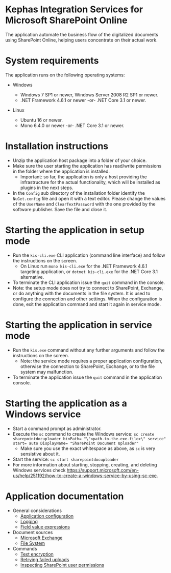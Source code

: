 # Kephas Integration Services for Microsoft SharePoint Online
The application automate the business flow of the digitalized documents using SharePoint Online, helping users concentrate on their actual work. 

# System requirements
The application runs on the following operating systems:

* Windows
  * Windows 7 SP1 or newer, Windows Server 2008 R2 SP1 or newer.
  * .NET Framework 4.6.1 or newer -or- .NET Core 3.1 or newer.

* Linux
  * Ubuntu 16 or newer.
  * Mono 6.4.0 or newer -or- .NET Core 3.1 or newer.

# Installation instructions
  * Unzip the application host package into a folder of your choice.
  * Make sure the user starting the application has read/write permissions in the folder where the application is installed.
    * Important: so far, the application is only a host providing the infrastructure for the actual functionality, which will be installed as plugins in the next steps.
  * In the `Config` sub directory of the installation folder identify the `NuGet.config` file and open it with a text editor. Please change the values of the `UserName` and `ClearTextPassword` with the one provided by the software publisher. Save the file and close it.
  
# Starting the application in setup mode
  * Run the `kis-cli.exe` CLI application (command line interface) and follow the instructions on the screen.
    * On Linux run `mono kis-cli.exe` for the .NET Framework 4.6.1 targeting application, or `dotnet kis-cli.exe` for the .NET Core 3.1 alternative.
  * To terminate the CLI application issue the `quit` command in the console.
  * Note: the setup mode does not try to connect to SharePoint, Exchange, or do anything with the documents in the file system. It is used to configure the connection and other settings. When the configuration is done, exit the application command and start it again in service mode.

# Starting the application in service mode
  * Run the `kis.exe` command without any further arguments and follow the instructions on the screen.
    * Note: the service mode requires a proper application configuration, otherwise the connection to SharePoint, Exchange, or to the file system may malfunction.
  * To terminate the application issue the `quit` command in the application console.
  
# Starting the application as a Windows service
  * Start a command prompt as administrator.
  * Execute the `sc` command to create the Windows service:
  `sc create sharepointdocuploader binPath= "\"<path-to-the-exe-file>\" service" start= auto DisplayName= "SharePoint Document Uploader"`
    * Make sure you use the exact whitespace as above, as `sc` is very sensistive about it.
  * Start the service:
  `sc start sharepointdocuploader`
  * For more information about starting, stopping, creating, and deleting Windows services check https://support.microsoft.com/en-us/help/251192/how-to-create-a-windows-service-by-using-sc-exe.

# Application documentation

* General considerations
  * [Application configuration](../../wiki/Application-configuration)
  * [Logging](../../wiki/Logging)
  * [Field value expressions](../../wiki/Field-value-expressions)
* Document sources
  * [Microsoft Exchange](../../wiki/Microsoft-Exchange-source)
  * [File System](../../wiki/File-system-source)
* Commands
  * [Text encryption](../../wiki/Text-encryption)
  * [Retrying failed uploads](../../wiki/Retrying-failed-uploads)
  * [Inspecting SharePoint user permissions](../../wiki/Inspecting-permissions)
